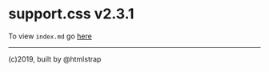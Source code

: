 # support.css v2.3.1

To view `index.md` go [here](https://ui-coder.github.io/support-file/)  
<!--Go back to [support-file](https://github.com/ui-coder/support-file) repo.  -->
___
(c)2019, built by @htmlstrap


